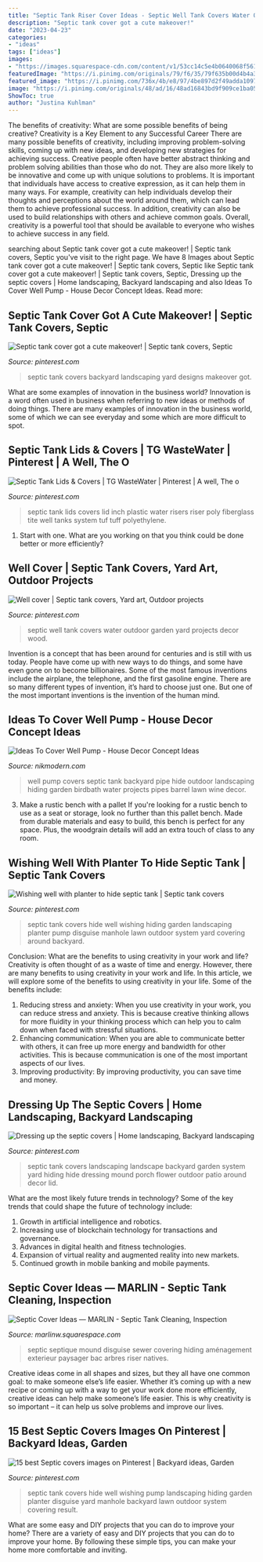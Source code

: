 ```yaml
---
title: "Septic Tank Riser Cover Ideas - Septic Well Tank Covers Water Outdoor Garden Yard Projects Decor Wood"
description: "Septic tank cover got a cute makeover!"
date: "2023-04-23"
categories:
- "ideas"
tags: ["ideas"]
images:
- "https://images.squarespace-cdn.com/content/v1/53cc14c5e4b0640068f561d5/1480518593817-BEO0AABRSH1E84AEEAEN/ke17ZwdGBToddI8pDm48kD0Wu1LNMB5HQg2b8wiHQytZw-zPPgdn4jUwVcJE1ZvWQUxwkmyExglNqGp0IvTJZUJFbgE-7XRK3dMEBRBhUpy-SYNumU-JrJRWCL8s6ojgf_HPp1DH3JQwkWNQoeP1d11keCRisJrRfZ-HPZCmeUw/image-asset.jpeg"
featuredImage: "https://i.pinimg.com/originals/79/f6/35/79f635b00d4b4a348b1be76f7c08cf55.jpg"
featured_image: "https://i.pinimg.com/736x/4b/e8/97/4be897d2f49adda1097a3053e0d021b4--patio-ideas-landscaping-ideas.jpg"
image: "https://i.pinimg.com/originals/48/ad/16/48ad16843bd9f909ce1ba059c56aaa4d.jpg"
ShowToc: true
author: "Justina Kuhlman"
---
```



The benefits of creativity: What are some possible benefits of being creative?
Creativity is a Key Element to any Successful Career
There are many possible benefits of creativity, including improving problem-solving skills, coming up with new ideas, and developing new strategies for achieving success. Creative people often have better abstract thinking and problem solving abilities than those who do not. They are also more likely to be innovative and come up with unique solutions to problems. It is important that individuals have access to creative expression, as it can help them in many ways. For example, creativity can help individuals develop their thoughts and perceptions about the world around them, which can lead them to achieve professional success. In addition, creativity can also be used to build relationships with others and achieve common goals. Overall, creativity is a powerful tool that should be available to everyone who wishes to achieve success in any field.

	

		
searching about Septic tank cover got a cute makeover! | Septic tank covers, Septic you've visit to the right page. We have 8 Images about Septic tank cover got a cute makeover! | Septic tank covers, Septic like Septic tank cover got a cute makeover! | Septic tank covers, Septic, Dressing up the septic covers | Home landscaping, Backyard landscaping and also Ideas To Cover Well Pump - House Decor Concept Ideas. Read more:
		
    
## Septic Tank Cover Got A Cute Makeover! | Septic Tank Covers, Septic

<img loading=lazy src="https://i.pinimg.com/originals/48/ad/16/48ad16843bd9f909ce1ba059c56aaa4d.jpg" onerror="this.onerror=null;this.src='https://tse2.mm.bing.net/th?id=OIP.TtqHYzjO5Ge5IdEBev5qRwHaIH&amp;pid=15.1';" alt="Septic tank cover got a cute makeover! | Septic tank covers, Septic">

_Source: pinterest.com_

>septic tank covers backyard landscaping yard designs makeover got. 

	

What are some examples of innovation in the business world?
Innovation is a word often used in business when referring to new ideas or methods of doing things. There are many examples of innovation in the business world, some of which we can see everyday and some which are more difficult to spot.

    
## Septic Tank Lids &amp; Covers | TG WasteWater | Pinterest | A Well, The O

<img loading=lazy src="https://s-media-cache-ak0.pinimg.com/600x315/47/1c/7b/471c7b03e7ec7bb582943aa2900bce67.jpg" onerror="this.onerror=null;this.src='https://tse3.mm.bing.net/th?id=OIP.CzbLUSmb7RP4hTOna-3_0AHaD4&amp;pid=15.1';" alt="Septic Tank Lids &amp; Covers | TG WasteWater | Pinterest | A well, The o">

_Source: pinterest.com_

>septic tank lids covers lid inch plastic water risers riser poly fiberglass tite well tanks system tuf tuff polyethylene. 

	

1. Start with one. What are you working on that you think could be done better or more efficiently?

    
## Well Cover | Septic Tank Covers, Yard Art, Outdoor Projects

<img loading=lazy src="https://i.pinimg.com/736x/ff/c5/fd/ffc5fd14779a27647061521893c6cf38--septic-tank-water-well.jpg" onerror="this.onerror=null;this.src='https://tse1.mm.bing.net/th?id=OIP.R6XF0d6kVOLUIkScNDhWcAAAAA&amp;pid=15.1';" alt="Well cover | Septic tank covers, Yard art, Outdoor projects">

_Source: pinterest.com_

>septic well tank covers water outdoor garden yard projects decor wood. 

	

Invention is a concept that has been around for centuries and is still with us today. People have come up with new ways to do things, and some have even gone on to become billionaires. Some of the most famous inventions include the airplane, the telephone, and the first gasoline engine. There are so many different types of invention, it’s hard to choose just one. But one of the most important inventions is the invention of the human mind.

    
## Ideas To Cover Well Pump - House Decor Concept Ideas

<img loading=lazy src="https://i.pinimg.com/originals/79/f6/35/79f635b00d4b4a348b1be76f7c08cf55.jpg" onerror="this.onerror=null;this.src='https://tse4.mm.bing.net/th?id=OIP.6ox9gvf_eo6Jj7znbgLr0gHaJ4&amp;pid=15.1';" alt="Ideas To Cover Well Pump - House Decor Concept Ideas">

_Source: nikmodern.com_

>well pump covers septic tank backyard pipe hide outdoor landscaping hiding garden birdbath water projects pipes barrel lawn wine decor. 

	

3. Make a rustic bench with a pallet
If you're looking for a rustic bench to use as a seat or storage, look no further than this pallet bench. Made from durable materials and easy to build, this bench is perfect for any space. Plus, the woodgrain details will add an extra touch of class to any room.

    
## Wishing Well With Planter To Hide Septic Tank | Septic Tank Covers

<img loading=lazy src="https://i.pinimg.com/originals/93/a9/09/93a90984bc8a9e3caaa31ebdcae8dd45.jpg" onerror="this.onerror=null;this.src='https://tse4.mm.bing.net/th?id=OIP._JGqFODaKh2O1biKNmV_iAHaJ4&amp;pid=15.1';" alt="Wishing well with planter to hide septic tank | Septic tank covers">

_Source: pinterest.com_

>septic tank covers hide well wishing hiding garden landscaping planter pump disguise manhole lawn outdoor system yard covering around backyard. 

	

Conclusion: What are the benefits to using creativity in your work and life?
Creativity is often thought of as a waste of time and energy. However, there are many benefits to using creativity in your work and life. In this article, we will explore some of the benefits to using creativity in your life. Some of the benefits include: 
1) Reducing stress and anxiety: When you use creativity in your work, you can reduce stress and anxiety. This is because creative thinking allows for more fluidity in your thinking process which can help you to calm down when faced with stressful situations. 
2) Enhancing communication: When you are able to communicate better with others, it can free up more energy and bandwidth for other activities. This is because communication is one of the most important aspects of our lives. 
3) Improving productivity: By improving productivity, you can save time and money.

    
## Dressing Up The Septic Covers | Home Landscaping, Backyard Landscaping

<img loading=lazy src="https://i.pinimg.com/originals/74/10/54/74105482da4b013af467004a1f38a88a.jpg" onerror="this.onerror=null;this.src='https://tse3.mm.bing.net/th?id=OIP.IQQqov_8R1DFuKjZhiZAjgHaJ4&amp;pid=15.1';" alt="Dressing up the septic covers | Home landscaping, Backyard landscaping">

_Source: pinterest.com_

>septic tank covers landscaping landscape backyard garden system yard hiding hide dressing mound porch flower outdoor patio around decor lid. 

	

What are the most likely future trends in technology?
Some of the key trends that could shape the future of technology include: 
1. Growth in artificial intelligence and robotics. 
2. Increasing use of blockchain technology for transactions and governance. 
3. Advances in digital health and fitness technologies. 
4. Expansion of virtual reality and augmented reality into new markets. 
5. Continued growth in mobile banking and mobile payments.

    
## Septic Cover Ideas — MARLIN - Septic Tank Cleaning, Inspection

<img loading=lazy src="https://images.squarespace-cdn.com/content/v1/53cc14c5e4b0640068f561d5/1480518593817-BEO0AABRSH1E84AEEAEN/ke17ZwdGBToddI8pDm48kD0Wu1LNMB5HQg2b8wiHQytZw-zPPgdn4jUwVcJE1ZvWQUxwkmyExglNqGp0IvTJZUJFbgE-7XRK3dMEBRBhUpy-SYNumU-JrJRWCL8s6ojgf_HPp1DH3JQwkWNQoeP1d11keCRisJrRfZ-HPZCmeUw/image-asset.jpeg" onerror="this.onerror=null;this.src='https://tse4.mm.bing.net/th?id=OIP.AteM6GgpM3BNe9rHxUJBkwDYEg&amp;pid=15.1';" alt="Septic Cover Ideas — MARLIN - Septic Tank Cleaning, Inspection">

_Source: marlinw.squarespace.com_

>septic septique mound disguise sewer covering hiding aménagement exterieur paysager bac arbres riser natives. 

	

Creative ideas come in all shapes and sizes, but they all have one common goal: to make someone else’s life easier. Whether it’s coming up with a new recipe or coming up with a way to get your work done more efficiently, creative ideas can help make someone’s life easier. This is why creativity is so important – it can help us solve problems and improve our lives.

    
## 15 Best Septic Covers Images On Pinterest | Backyard Ideas, Garden

<img loading=lazy src="https://i.pinimg.com/736x/4b/e8/97/4be897d2f49adda1097a3053e0d021b4--patio-ideas-landscaping-ideas.jpg" onerror="this.onerror=null;this.src='https://tse3.mm.bing.net/th?id=OIP.5O920hH1sUHbsMhH53JbIgHaJ3&amp;pid=15.1';" alt="15 best Septic covers images on Pinterest | Backyard ideas, Garden">

_Source: pinterest.com_

>septic tank covers hide well wishing pump landscaping hiding garden planter disguise yard manhole backyard lawn outdoor system covering result. 

	

What are some easy and DIY projects that you can do to improve your home?
There are a variety of easy and DIY projects that you can do to improve your home. By following these simple tips, you can make your home more comfortable and inviting.

